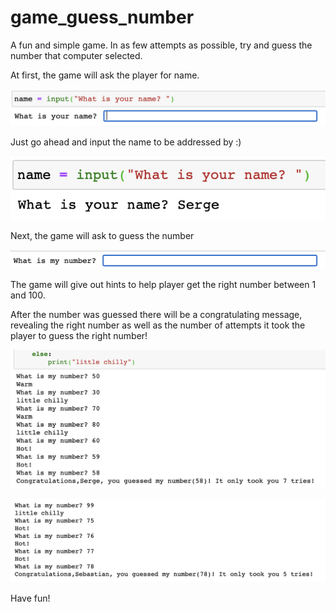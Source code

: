 # game_guess_number

A fun and simple game. In as few attempts as possible, try and guess the number that computer selected.

At first, the game will ask the player for name.

![](Images/player_name.png)

Just go ahead and input the name to be addressed by :)

![](Images/name_inputted.png)

Next, the game will ask to guess the number

![](Images/what_is_my_number.png)

The game will give out hints to help player get the right number between 1 and 100.

After the number was guessed there will be a congratulating message, revealing the right number as well as the number of attempts it took the player to guess the right number!

![](Images/Serge.png)

![](Images/Sebastian.png)

Have fun! 
